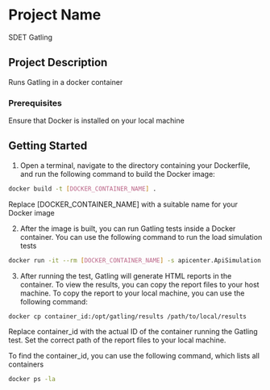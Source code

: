 # Project Name

SDET Gatling


## Project Description

Runs Gatling in a docker container

### Prerequisites

Ensure that Docker is installed on your local machine

## Getting Started

1. Open a terminal, navigate to the directory containing your Dockerfile, and run the following command to build the Docker image:
```bash
docker build -t [DOCKER_CONTAINER_NAME] .
```
Replace [DOCKER_CONTAINER_NAME] with a suitable name for your Docker image

2. After the image is built, you can run Gatling tests inside a Docker container. You can use the following command to run the load simulation tests
```bash
docker run -it --rm [DOCKER_CONTAINER_NAME] -s apicenter.ApiSimulation
```

3. After running the test, Gatling will generate HTML reports in the container. To view the results, you can copy the report files to your host machine. To copy the report to your local machine, you can use the following command:
```bash
docker cp container_id:/opt/gatling/results /path/to/local/results
```
Replace container_id with the actual ID of the container running the Gatling test. Set the correct path of the report files to your local machine.

To find the container_id, you can use the following command, which lists all containers
```bash
docker ps -la
```